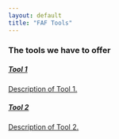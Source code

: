 ```yaml
---
layout: default
title: "FAF Tools"
---
```


<h3 class="text-2xl font-semibold mb-6">The tools we have to offer</h3>

<div class="list-group space-y-4">
    <a href="tool1" class="list-group-item list-group-item-action bg-blue-100 hover:bg-blue-200">
        <h5 class="text-xl">Tool 1</h5>
        <p class="text-sm text-gray-500">Description of Tool 1.</p>
    </a>
    <a href="tool2" class="list-group-item list-group-item-action bg-blue-100 hover:bg-blue-200">
        <h5 class="text-xl">Tool 2</h5>
        <p class="text-sm text-gray-500">Description of Tool 2.</p>
    </a>
    <!-- Add more tools as needed -->
</div>
